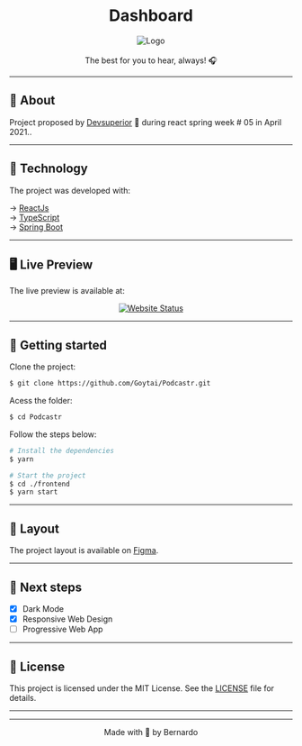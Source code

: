 <h1 align="center">
    Dashboard
</h1>

<p align="center">
    <img src="/.github/logo.svg" alt="Logo"/><br><br>
    The best for you to hear, always! 🎧<br>
</p>

------------

<h2>📖 About</h2>

Project proposed by <a href="https://devsuperior.com.br/">Devsuperior</a> 🚀 during react spring week # 05 in April 2021..

------------
<h2>🧪 Technology</h2>

The project was developed with:

&rarr; <a href="#">ReactJs</a> <br>
&rarr; <a href="#">TypeScript</a> <br>
&rarr; <a href="#">Spring Boot</a> <br>

------------
<h2>🖥️ Live Preview</h2>
The live preview is available at: 

<p align="center">
    <a href="https://bernardo-dsvendas.netlify.app/">
        <img src="https://img.shields.io/website?down_color=red&down_message=offline&style=for-the-badge&up_color=6f48c9&up_message=online&url=https%3A%2F%2Fnlw5.vercel.app%2F" alt="Website Status" />
    </a>
</p>

------------
<h2>🔌 Getting started</h2>
Clone the project:

```bash
$ git clone https://github.com/Goytai/Podcastr.git
```

Acess the folder:

```bash
$ cd Podcastr
```

Follow the steps below:
```bash
# Install the dependencies
$ yarn

# Start the project
$ cd ./frontend 
$ yarn start
```
------------
<h2>🔖 Layout</h2>
The project layout is available on <a href="https://www.figma.com/file/is9KGod2KJ8eINasYTA0ad/Podcastr">Figma</a>.

------------
<h2>👣 Next steps</h2>

- [x] Dark Mode
- [x] Responsive Web Design
- [ ] Progressive Web App

------------
<h2>📝 License</h2>
This project is licensed under the MIT License. See the <a href="https://github.com/Goytai/Podcastr/blob/master/LICENSE">LICENSE</a> file for details.

------------


------------

<p align="center">Made with 💜 by Bernardo</p><br>
